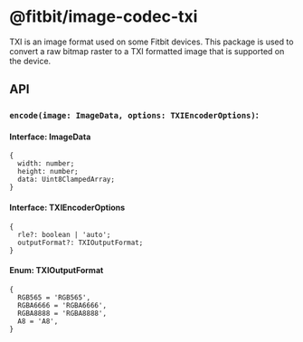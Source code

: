 @fitbit/image-codec-txi
===============

TXI is an image format used on some Fitbit devices. This package is used to convert a raw bitmap raster to a TXI formatted image that is supported on the device.

## API

### `encode(image: ImageData, options: TXIEncoderOptions)`:

#### Interface: ImageData
```
{
  width: number;
  height: number;
  data: Uint8ClampedArray;
}
```

#### Interface: TXIEncoderOptions
```
{
  rle?: boolean | 'auto';
  outputFormat?: TXIOutputFormat;
}
```

#### Enum: TXIOutputFormat
```
{
  RGB565 = 'RGB565',
  RGBA6666 = 'RGBA6666',
  RGBA8888 = 'RGBA8888',
  A8 = 'A8',
}
```
